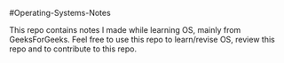 #Operating-Systems-Notes

This repo contains notes I made while learning OS, mainly from GeeksForGeeks.
Feel free to use this repo to learn/revise OS, review this repo and to contribute to this repo.